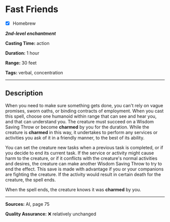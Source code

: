 # Fast Friends

- [x] Homebrew

***2nd-level enchantment***

**Casting Time:** action

**Duration:** 1 hour

**Range:** 30 feet

**Tags:** verbal, concentration

---

## Description
When you need to make sure something gets done, you can't rely on vague promises, sworn oaths, or binding contracts of employment.
When you cast this spell, choose one humanoid within range that can see and hear you, and that can understand you.
The creature must succeed on a Wisdom Saving Throw or become **charmed** by you for the duration.
While the creature is **charmed** in this way, it undertakes to perform any services or activities you ask of it in a friendly manner, to the best of its ability.

You can set the creature new tasks when a previous task is completed, or if you decide to end its current task.
If the service or activity might cause harm to the creature, or if it conflicts with the creature's normal activities and desires, the creature can make another Wisdom Saving Throw to try to end the effect.
This save is made with advantage if you or your companions are fighting the creature.
If the activity would result in certain death for the creature, the spell ends.

When the spell ends, the creature knows it was **charmed** by you.

---

**Sources:** AI, page 75

**Quality Assurance:** :x: relatively unchanged
